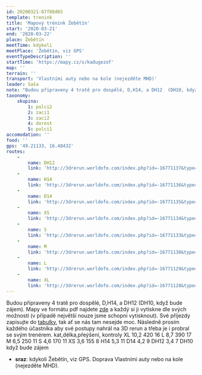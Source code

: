 ```yaml
---
id: 20200321-87f88d65
template: trenink
title: 'Mapový trénink Žebětín'
start: '2020-03-21'
end: '2020-03-22'
place: Žebětín
meetTime: kdykoli
meetPlace: 'Žebětín, viz GPS'
eventTypeDescription: ''
startTime: 'https://mapy.cz/s/kadugezof'
map: ''
terrain: ''
transport: 'Vlastními auty nebo na kole (nejezděte MHD)'
leader: Saša
note: "Budou připraveny 4 tratě pro dospělé, D,H14, a DH12  (DH10, když bude zájem). Mapy ve formátu pdf najdete [zde](https://www.dropbox.com/s/vogz5enz3pyh1ep/trate.zip?dl=0) a každý si ji vytiskne dle svých možností (v případě největší nouze jsme schopni vytisknout).\r\nSvé příjezdy zapisujte do [tabulky](https://docs.google.com/spreadsheets/d/17Rph9jPJ9I2MBzAtPCv9Fs3uwyDs5JvaFpY7L2YUIQc/edit#gid=0), tak ať se nás tam nesejde moc.\r\n\r\nNásledně prosím každého účastníka aby své postupy nahrál na 3D rerun a třeba je i probral se svým trenérem.\r\n\r\nkat,délka,přeýšení, kontroly\r\nXL\t10,2\t420\t16\r\nL\t8,7 \t390\t17\r\nM\t6,5 \t250\t11\r\nS\t4,6 \t170\t11\r\nXS\t3,6 \t155\t8\r\nH14\t5,3\t    \t11\r\nD14\t4,2\t    \t9\r\nDH12 3,4\t\t7\r\nDH10 když bude zájem"
taxonomy:
    skupina:
        1: pulci2
        2: zaci1
        3: zaci2
        4: dorost
        5: pulci1
accomodation: ''
food: ''
gps: '49.21133, 16.48432'
routes:
    -
        name: DH12
        link: 'http://3drerun.worldofo.com/index.php?id=-16771137&type=info'
    -
        name: H14
        link: 'http://3drerun.worldofo.com/index.php?id=-16771136&type=info'
    -
        name: D14
        link: 'http://3drerun.worldofo.com/index.php?id=-16771135&type=info'
    -
        name: XS
        link: 'http://3drerun.worldofo.com/index.php?id=-16771134&type=info'
    -
        name: S
        link: 'http://3drerun.worldofo.com/index.php?id=-16771133&type=info'
    -
        name: M
        link: 'http://3drerun.worldofo.com/index.php?id=-16771130&type=info'
    -
        name: L
        link: 'http://3drerun.worldofo.com/index.php?id=-16771129&type=info'
    -
        name: XL
        link: 'http://3drerun.worldofo.com/index.php?id=-16771128&type=info'
---
```

Budou připraveny 4 tratě pro dospělé, D,H14, a DH12 (DH10, když bude zájem). Mapy ve formátu pdf najdete [zde](https://www.dropbox.com/s/vogz5enz3pyh1ep/trate.zip?dl=0%5D%28https%3A%2F%2Fwww.dropbox.com%2Fs%2Fvogz5enz3pyh1ep%2Ftrate.zip%3Fdl%3D0%29) a každý si ji vytiskne dle svých možností (v případě největší nouze jsme schopni vytisknout). Své příjezdy zapisujte do [tabulky](https://docs.google.com/spreadsheets/d/17Rph9jPJ9I2MBzAtPCv9Fs3uwyDs5JvaFpY7L2YUIQc/edit#gid=0), tak ať se nás tam nesejde moc. Následně prosím každého účastníka aby své postupy nahrál na 3D rerun a třeba je i probral se svým trenérem. kat,délka,přeýšení, kontroly XL 10,2 420 16 L 8,7 390 17 M 6,5 250 11 S 4,6 170 11 XS 3,6 155 8 H14 5,3 11 D14 4,2 9 DH12 3,4 7 DH10 když bude zájem

*   **sraz**: kdykoli Žebětín, viz GPS. Doprava Vlastními auty nebo na kole (nejezděte MHD).